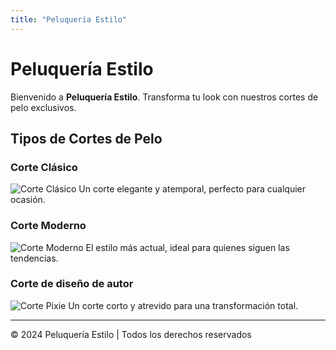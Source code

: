 ```yaml
---
title: "Peluquería Estilo"
---
```


<head>
  <link rel="stylesheet" href="https://r0yalcode.github.io/css-/CSS1/styles.css">
</head>

# Peluquería Estilo

Bienvenido a **Peluquería Estilo**. Transforma tu look con nuestros cortes de pelo exclusivos.

## Tipos de Cortes de Pelo

### Corte Clásico
![Corte Clásico](https://encrypted-tbn0.gstatic.com/images?q=tbn:ANd9GcRyEqHq0PrDWmg7Ieg1aGlZ_I4way-DpQtthw&s)
Un corte elegante y atemporal, perfecto para cualquier ocasión.

### Corte Moderno
![Corte Moderno](https://www.directvsports.com/__export/1712495992114/sites/dsports/img/2024/04/07/portada_-_da.png_2059630743.png)
El estilo más actual, ideal para quienes siguen las tendencias.

### Corte de diseño de autor
![Corte Pixie](https://encrypted-tbn0.gstatic.com/images?q=tbn:ANd9GcS-4wtqd3WtYnxd_RontTHBAQbqpgvg7KsZPA&s)
Un corte corto y atrevido para una transformación total.

---

© 2024 Peluquería Estilo | Todos los derechos reservados
